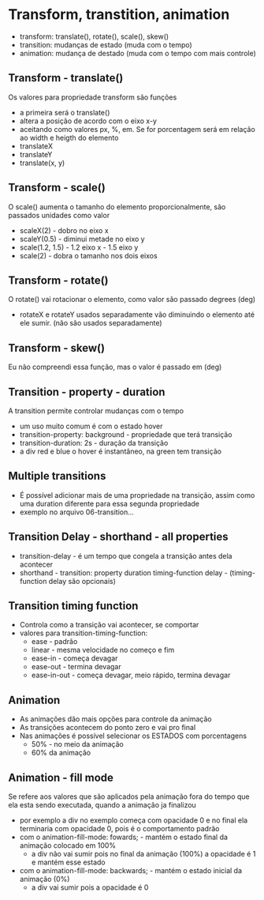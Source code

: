 # Transform, transtition, animation

- transform: translate(), rotate(), scale(), skew()
- transition: mudanças de estado (muda com o tempo)
- animation: mudança de destado (muda com o tempo com mais controle)

## Transform - translate()

Os valores para propriedade transform são funções
- a primeira será o translate()
- altera a posição de acordo com o eixo x-y
- aceitando como valores px, %, em. Se for porcentagem será em relação ao width e heigth do elemento
- translateX 
- translateY
- translate(x, y)

## Transform - scale()

O scale() aumenta o tamanho do elemento proporcionalmente, são passados unidades como valor
- scaleX(2) - dobro no eixo x
- scaleY(0.5) - diminui metade no eixo y
- scale(1.2, 1.5) - 1.2 eixo x - 1.5 eixo y
- scale(2) - dobra o tamanho nos dois eixos

## Transform - rotate()

O rotate() vai rotacionar o elemento, como valor são passado degrees (deg)
- rotateX e rotateY usados separadamente vão diminuindo o elemento até ele sumir. (não são usados separadamente)

## Transform - skew()

Eu não compreendi essa função, mas o valor é passado em (deg)

## Transition - property - duration

A transition permite controlar mudanças com o tempo
- um uso muito comum é com o estado hover
- transition-property: background - propriedade que terá transição
- transition-duration: 2s - duração da transição
- a div red e blue o hover é instantâneo, na green tem transição 

## Multiple transitions

- É possível adicionar mais de uma propriedade na transição, assim como uma duration diferente para essa segunda propriedade
- exemplo no arquivo 06-transition...

## Transition Delay - shorthand - all properties

- transition-delay - é um tempo que congela a transição antes dela acontecer
- shorthand - transition: property duration timing-function delay  - (timing-function delay são opcionais)

## Transition timing function

- Controla como a transição vai acontecer, se comportar
- valores para transition-timing-function:
   * ease - padrão
   * linear - mesma velocidade no começo e fim
   * ease-in - começa devagar
   * ease-out - termina devagar
   * ease-in-out - começa devagar, meio rápido, termina devagar

## Animation

- As animações dão mais opções para controle da animação
- As transições acontecem do ponto zero e vai pro final
- Nas animações é possível selecionar os ESTADOS com porcentagens
   * 50% - no meio da animação
   * 60% da animação

## Animation - fill mode

Se refere aos valores que são aplicados pela animação fora do tempo que ela esta sendo executada, quando a animação ja finalizou
- por exemplo a div no exemplo começa com opacidade 0 e no final ela terminaria com opacidade 0, pois é o comportamento padrão
- com o animation-fill-mode: fowards;  - mantém o estado final da animação colocado em 100%
   * a div não vai sumir pois no final da animação (100%) a opacidade é 1 e mantém esse estado
- com o animation-fill-mode: backwards; - mantém o estado inicial da animação (0%)
   * a div vai sumir pois a opacidade é 0


